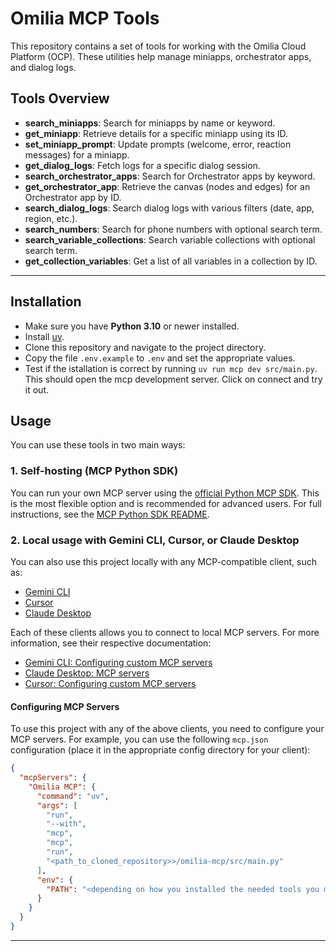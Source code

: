 # Omilia MCP Tools

This repository contains a set of tools for working with the Omilia Cloud Platform (OCP). These utilities help manage miniapps, orchestrator apps, and dialog logs.

## Tools Overview

- **search_miniapps**: Search for miniapps by name or keyword.
- **get_miniapp**: Retrieve details for a specific miniapp using its ID.
- **set_miniapp_prompt**: Update prompts (welcome, error, reaction messages) for a miniapp.
- **get_dialog_logs**: Fetch logs for a specific dialog session.
- **search_orchestrator_apps**: Search for Orchestrator apps by keyword.
- **get_orchestrator_app**: Retrieve the canvas (nodes and edges) for an Orchestrator app by ID.
- **search_dialog_logs**: Search dialog logs with various filters (date, app, region, etc.).
- **search_numbers**: Search for phone numbers with optional search term.
- **search_variable_collections**: Search variable collections with optional search term.
- **get_collection_variables**: Get a list of all variables in a collection by ID.


---

## Installation

- Make sure you have **Python 3.10** or newer installed.
- Install [uv](https://github.com/astral-sh/uv).
- Clone this repository and navigate to the project directory.
- Copy the file `.env.example` to `.env` and set the appropriate values.
- Test if the istallation is correct by running `uv run mcp dev src/main.py`. This should open the mcp development server. Click on connect and try it out.

## Usage

You can use these tools in two main ways:

### 1. Self-hosting (MCP Python SDK)

You can run your own MCP server using the [official Python MCP SDK](https://github.com/modelcontextprotocol/python-sdk). This is the most flexible option and is recommended for advanced users. For full instructions, see the [MCP Python SDK README](https://github.com/modelcontextprotocol/python-sdk#running-your-server).

### 2. Local usage with Gemini CLI, Cursor, or Claude Desktop

You can also use this project locally with any MCP-compatible client, such as:

- [Gemini CLI](https://github.com/google-gemini/gemini-cli)
- [Cursor](https://www.cursor.com/)
- [Claude Desktop](https://www.anthropic.com/claude)

Each of these clients allows you to connect to local MCP servers. For more information, see their respective documentation:
- [Gemini CLI: Configuring custom MCP servers](https://github.com/google-gemini/gemini-cli/blob/main/docs/tools/mcp-server.md#how-to-set-up-your-mcp-server)
- [Claude Desktop: MCP servers](https://modelcontextprotocol.info/docs/quickstart/user/)
- [Cursor: Configuring custom MCP servers](https://docs.cursor.com/context/model-context-protocol#manual-configuration)

#### Configuring MCP Servers

To use this project with any of the above clients, you need to configure your MCP servers. For example, you can use the following `mcp.json` configuration (place it in the appropriate config directory for your client):

```json
{
  "mcpServers": {
    "Omilia MCP": {
      "command": "uv",
      "args": [
        "run",
        "--with",
        "mcp",
        "mcp",
        "run",
        "<path_to_cloned_repository>>/omilia-mcp/src/main.py"
      ],
      "env": {
        "PATH": "<depending on how you installed the needed tools you may need to paste your PATH here>"
      }
    }
  }
}
```
---
